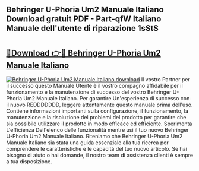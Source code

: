 ## Behringer U-Phoria Um2 Manuale Italiano Download gratuit PDF - Part-qfW Italiano Manuale dell'utente di riparazione 1sStS

# <h2><a href="http://dfb4u7.blite.top/?on=Behringer+U-Phoria+Um2+Manuale+Italiano">🔗Download 👉🔴 Behringer U-Phoria Um2 Manuale Italiano</a></h2>

[![Behringer U-Phoria Um2 Manuale Italiano download](https://i.imgur.com/lujVjoI.png)](http://dfb4u7.blite.top/?on=Behringer+U-Phoria+Um2+Manuale+Italiano)
Il vostro Partner per il successo questo Manuale Utente è il vostro compagno affidabile per il funzionamento e la manutenzione di successo del vostro Behringer U-Phoria Um2 Manuale Italiano. Per garantire Un'esperienza di successo con il nuovo REDDDDDDD, leggere attentamente questo manuale prima dell'uso. Contiene informazioni importanti sulla configurazione, il funzionamento, la manutenzione e la risoluzione dei problemi del prodotto per garantire che sia possibile utilizzare il prodotto in modo efficace ed efficiente. Sperimenta L'efficienza Dell'elenco delle funzionalità mentre usi il tuo nuovo Behringer U-Phoria Um2 Manuale Italiano. Riteniamo che Behringer U-Phoria Um2 Manuale Italiano sia stata una guida essenziale alla tua ricerca per comprendere le caratteristiche e le capacità del tuo nuovo articolo. Se hai bisogno di aiuto o hai domande, il nostro team di assistenza clienti è sempre a tua disposizione.
